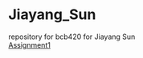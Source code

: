 # Jiayang_Sun
repository for bcb420 for Jiayang Sun<br />
[Assignment1](https://github.com/bcb420-2023/Jiayang_Sun/blob/main/Assignment1/BCB420_Assignment_1.html)
